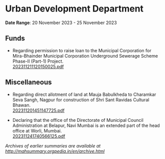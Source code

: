 # Urban Development Department

**Date Range**: 20 November 2023 - 25 November 2023


## Funds
- Regarding permission to raise loan to the Municipal Corporation for Mira-Bhainder Municipal Corporation Underground Sewerage Scheme Phase-II (Part-1) Project.\
  [202311211120150025.pdf](https://gr.maharashtra.gov.in/Site/Upload/Government%20Resolutions/English/202311211120150025.pdf)

## Miscellaneous
- Regarding direct allotment of land at Mauja Babulkheda to Charamkar Seva Sangh, Nagpur for construction of Shri Sant Ravidas Cultural Bhawan.\
  [202311201451147725.pdf](https://gr.maharashtra.gov.in/Site/Upload/Government%20Resolutions/English/202311201451147725.pdf)

- Declaring that the office of the Directorate of Municipal Council Administration at Belapur, Navi Mumbai is an extended part of the head office at Worli, Mumbai.\
  [202311241740566125.pdf](https://gr.maharashtra.gov.in/Site/Upload/Government%20Resolutions/English/202311241740566125.pdf)


*Archives of earlier summaries are available at http://mahsummary.orgpedia.in/en/archive.html*